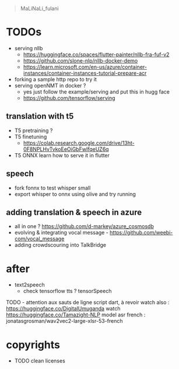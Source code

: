 > MaLiNaLi_fulani

# TODOs
- serving nllb 
  - https://huggingface.co/spaces/flutter-painter/nllb-fra-fuf-v2
  - https://github.com/slone-nlp/nllb-docker-demo
  - https://learn.microsoft.com/en-us/azure/container-instances/container-instances-tutorial-prepare-acr
- forking a sample http repo to try it
- serving openNMT in docker ?  
  - yes just follow the example/serving and put this in hugg face
  - https://github.com/tensorflow/serving

## translation with t5
- T5 pretraining ?
- T5 finetuning
  - https://colab.research.google.com/drive/13ht-0F8NPLHvTvkoEeOiGbFwIfqeUZ6q
- T5 ONNX learn how to serve it in flutter

## speech
- fork fonnx to test whisper small
- export whisper to onnx using olive and try running

## adding translation & speech in azure
- all in one ? https://github.com/d-markey/azure_cosmosdb
- evolving & integrating vocal message - https://github.com/weebi-com/vocal_message
- adding crowdscouring into TalkBridge

# after
- text2speech
  - check tensorflow tts ? tensorSpeech 

TODO - attention aux sauts de ligne script dart, à revoir
watch also : https://huggingface.co/DigitalUmuganda
watch https://huggingface.co/Tamazight-NLP
model asr french : jonatasgrosman/wav2vec2-large-xlsr-53-french

# copyrights
- TODO clean licenses